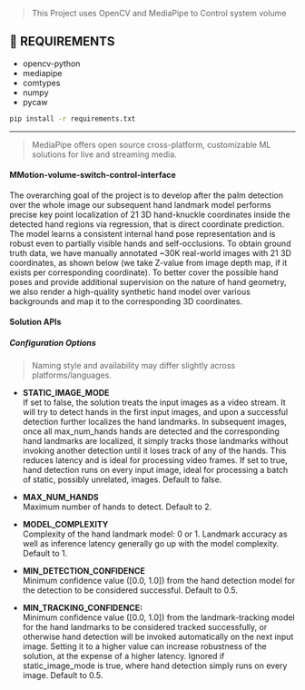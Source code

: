 > This Project uses OpenCV and MediaPipe to Control system volume 

## 💾 REQUIREMENTS
+ opencv-python
+ mediapipe
+ comtypes
+ numpy
+ pycaw

```bash
pip install -r requirements.txt
```
***

> MediaPipe offers open source cross-platform, customizable ML solutions for live and streaming media.

#### MMotion-volume-switch-control-interface
The overarching goal of the project is to develop after the palm detection over the whole image our subsequent hand landmark model performs precise key point localization of 21 3D hand-knuckle coordinates inside the detected hand regions via regression, that is direct coordinate prediction. The model learns a consistent internal hand pose representation and is robust even to partially visible hands and self-occlusions. To obtain ground truth data, we have manually annotated ~30K real-world images with 21 3D coordinates, as shown below (we take Z-value from image depth map, if it exists per corresponding coordinate). To better cover the possible hand poses and provide additional supervision on the nature of hand geometry, we also render a high-quality synthetic hand model over various backgrounds and map it to the corresponding 3D coordinates.


#### Solution APIs
##### Configuration Options
> Naming style and availability may differ slightly across platforms/languages.

+ <b>STATIC_IMAGE_MODE</b><br>
If set to false, the solution treats the input images as a video stream. It will try to detect hands in the first input images, and upon a successful detection further localizes the hand landmarks. In subsequent images, once all max_num_hands hands are detected and the corresponding hand landmarks are localized, it simply tracks those landmarks without invoking another detection until it loses track of any of the hands. This reduces latency and is ideal for processing video frames. If set to true, hand detection runs on every input image, ideal for processing a batch of static, possibly unrelated, images. Default to false.

+ <b>MAX_NUM_HANDS</b><br>
Maximum number of hands to detect. Default to 2.

+ <b>MODEL_COMPLEXITY</b><br>
Complexity of the hand landmark model: 0 or 1. Landmark accuracy as well as inference latency generally go up with the model complexity. Default to 1.

+ <b>MIN_DETECTION_CONFIDENCE</b><br>
Minimum confidence value ([0.0, 1.0]) from the hand detection model for the detection to be considered successful. Default to 0.5.

+ <b>MIN_TRACKING_CONFIDENCE:</b><br>
Minimum confidence value ([0.0, 1.0]) from the landmark-tracking model for the hand landmarks to be considered tracked successfully, or otherwise hand detection will be invoked automatically on the next input image. Setting it to a higher value can increase robustness of the solution, at the expense of a higher latency. Ignored if static_image_mode is true, where hand detection simply runs on every image. Default to 0.5.

<br>
</br>
